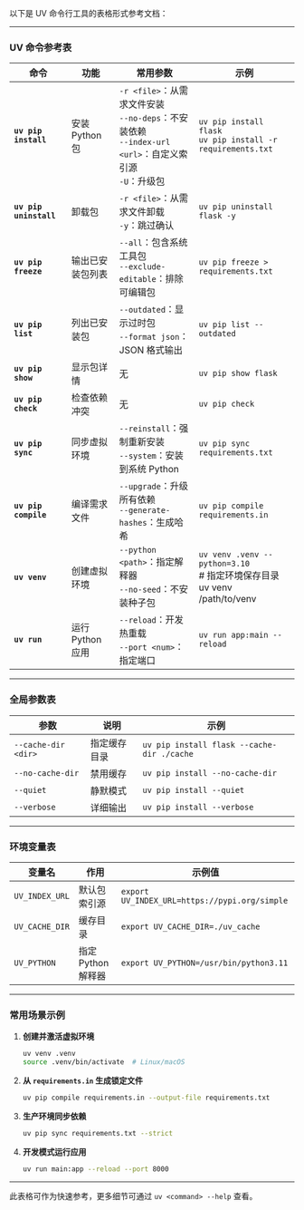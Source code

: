 以下是 UV 命令行工具的表格形式参考文档：

---

### **UV 命令参考表**

| **命令**                 | **功能**       | **常用参数**                                                                           | **示例**                                                                   |
| ---------------------- | ------------ | ---------------------------------------------------------------------------------- | ------------------------------------------------------------------------ |
| **`uv pip install`**   | 安装 Python 包  | `-r <file>`：从需求文件安装<br>`--no-deps`：不安装依赖<br>`--index-url <url>`：自定义索引源<br>`-U`：升级包 | `uv pip install flask`<br>`uv pip install -r requirements.txt`           |
| **`uv pip uninstall`** | 卸载包          | `-r <file>`：从需求文件卸载<br>`-y`：跳过确认                                                   | `uv pip uninstall flask -y`                                              |
| **`uv pip freeze`**    | 输出已安装包列表     | `--all`：包含系统工具包<br>`--exclude-editable`：排除可编辑包                                     | `uv pip freeze > requirements.txt`                                       |
| **`uv pip list`**      | 列出已安装包       | `--outdated`：显示过时包<br>`--format json`：JSON 格式输出                                    | `uv pip list --outdated`                                                 |
| **`uv pip show`**      | 显示包详情        | 无                                                                                  | `uv pip show flask`                                                      |
| **`uv pip check`**     | 检查依赖冲突       | 无                                                                                  | `uv pip check`                                                           |
| **`uv pip sync`**      | 同步虚拟环境       | `--reinstall`：强制重新安装<br>`--system`：安装到系统 Python                                    | `uv pip sync requirements.txt`                                           |
| **`uv pip compile`**   | 编译需求文件       | `--upgrade`：升级所有依赖<br>`--generate-hashes`：生成哈希                                     | `uv pip compile requirements.in`                                         |
| **`uv venv`**          | 创建虚拟环境       | `--python <path>`：指定解释器<br>`--no-seed`：不安装种子包                                      | `uv venv .venv --python=3.10`<br># 指定环境保存目录<br>uv venv /path/to/venv<br> |
| **`uv run`**           | 运行 Python 应用 | `--reload`：开发热重载<br>`--port <num>`：指定端口                                            | `uv run app:main --reload`                                               |

---

### **全局参数表**
| **参数**              | **说明** | **示例**                                     |
| ------------------- | ------ | ------------------------------------------ |
| `--cache-dir <dir>` | 指定缓存目录 | `uv pip install flask --cache-dir ./cache` |
| `--no-cache-dir`    | 禁用缓存   | `uv pip install --no-cache-dir`            |
| `--quiet`           | 静默模式   | `uv pip install --quiet`                   |
| `--verbose`         | 详细输出   | `uv pip install --verbose`                 |

---

### **环境变量表**
| **变量名**        | **作用**        | **示例值**                                       |
| -------------- | ------------- | --------------------------------------------- |
| `UV_INDEX_URL` | 默认包索引源        | `export UV_INDEX_URL=https://pypi.org/simple` |
| `UV_CACHE_DIR` | 缓存目录          | `export UV_CACHE_DIR=./uv_cache`              |
| `UV_PYTHON`    | 指定 Python 解释器 | `export UV_PYTHON=/usr/bin/python3.11`        |

---

### **常用场景示例**
1. **创建并激活虚拟环境**  
   ```bash
   uv venv .venv
   source .venv/bin/activate  # Linux/macOS
   ```

2. **从 `requirements.in` 生成锁定文件**  
   ```bash
   uv pip compile requirements.in --output-file requirements.txt
   ```

3. **生产环境同步依赖**  
   ```bash
   uv pip sync requirements.txt --strict
   ```

4. **开发模式运行应用**  
   ```bash
   uv run main:app --reload --port 8000
   ```

---

此表格可作为快速参考，更多细节可通过 `uv <command> --help` 查看。